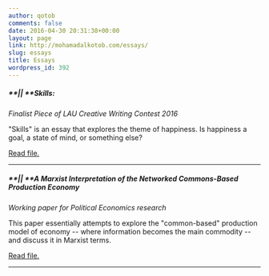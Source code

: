 ```yaml
---
author: qotob
comments: false
date: 2016-04-30 20:31:38+00:00
layout: page
link: http://mohamadalkotob.com/essays/
slug: essays
title: Essays
wordpress_id: 392
---
```


##### **|| **Skills:


_Finalist Piece of LAU Creative Writing Contest 2016_

"Skills" is an essay that explores the theme of happiness.
Is happiness a goal, a state of mind, or something else?

[Read file.](https://qotob.files.wordpress.com/2015/05/skills-second.pdf)



* * *





##### **|| **A Marxist Interpretation of the Networked Commons-Based Production Economy


_Working paper for Political Economics research_

This paper essentially attempts to explore the "common-based" production model of economy -- where information becomes the main commodity -- and discuss it in Marxist terms.

[Read file.](https://qotob.files.wordpress.com/2015/05/alkotob-copyleft-working.pdf)



* * *
